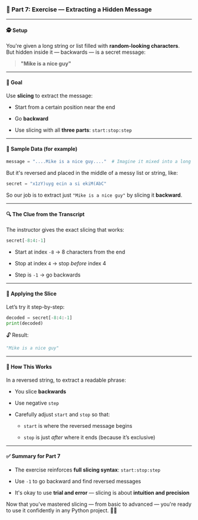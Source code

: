 ### 🧩 Part 7: Exercise — Extracting a Hidden Message

---

#### 🕵️ Setup

You're given a long string or list filled with **random-looking characters**.  
But hidden inside it — backwards — is a secret message:

> **"Mike is a nice guy"**

---

#### 🎯 Goal

Use **slicing** to extract the message:

- Start from a certain position near the end
    
- Go **backward**
    
- Use slicing with all **three parts**: `start:stop:step`
    

---

#### 🔹 Sample Data (for example)

```python
message = "....Mike is a nice guy...."  # Imagine it mixed into a long string
```

But it's reversed and placed in the middle of a messy list or string, like:

```python
secret = "x1zY)uyg ecin a si ekiM(AbC"
```

So our job is to extract just `"Mike is a nice guy"` by slicing it **backward**.

---

#### 🔍 The Clue from the Transcript

The instructor gives the exact slicing that works:

```python
secret[-8:4:-1]
```

- Start at index `-8` → 8 characters from the end
    
- Stop at index `4` → stop _before_ index 4
    
- Step is `-1` → go backwards
    

---

#### 🔄 Applying the Slice

Let’s try it step-by-step:

```python
decoded = secret[-8:4:-1]
print(decoded)
```

🔓 Result:

```python
"Mike is a nice guy"
```

---

#### 🧠 How This Works

In a reversed string, to extract a readable phrase:

- You slice **backwards**
    
- Use negative `step`
    
- Carefully adjust `start` and `stop` so that:
    
    - `start` is where the reversed message begins
        
    - `stop` is just _after_ where it ends (because it’s exclusive)
        

---

#### ✅ Summary for Part 7

- The exercise reinforces **full slicing syntax**: `start:stop:step`
    
- Use `-1` to go backward and find reversed messages
    
- It's okay to use **trial and error** — slicing is about **intuition and precision**
    

Now that you've mastered slicing — from basic to advanced — you're ready to use it confidently in any Python project. 🐍💡